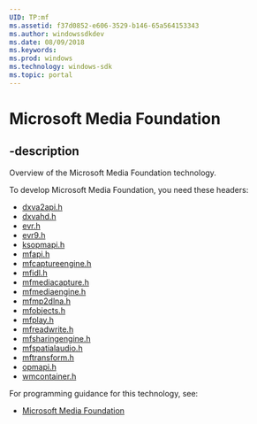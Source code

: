 ```yaml
---
UID: TP:mf
ms.assetid: f37d0852-e606-3529-b146-65a564153343
ms.author: windowssdkdev
ms.date: 08/09/2018
ms.keywords: 
ms.prod: windows
ms.technology: windows-sdk
ms.topic: portal
---
```


# Microsoft Media Foundation

## -description

Overview of the Microsoft Media Foundation technology.

To develop Microsoft Media Foundation, you need these headers:

 * [dxva2api.h](../dxva2api/index.md)
 * [dxvahd.h](../dxvahd/index.md)
 * [evr.h](../evr/index.md)
 * [evr9.h](../evr9/index.md)
 * [ksopmapi.h](../ksopmapi/index.md)
 * [mfapi.h](../mfapi/index.md)
 * [mfcaptureengine.h](../mfcaptureengine/index.md)
 * [mfidl.h](../mfidl/index.md)
 * [mfmediacapture.h](../mfmediacapture/index.md)
 * [mfmediaengine.h](../mfmediaengine/index.md)
 * [mfmp2dlna.h](../mfmp2dlna/index.md)
 * [mfobjects.h](../mfobjects/index.md)
 * [mfplay.h](../mfplay/index.md)
 * [mfreadwrite.h](../mfreadwrite/index.md)
 * [mfsharingengine.h](../mfsharingengine/index.md)
 * [mfspatialaudio.h](../mfspatialaudio/index.md)
 * [mftransform.h](../mftransform/index.md)
 * [opmapi.h](../opmapi/index.md)
 * [wmcontainer.h](../wmcontainer/index.md)

For programming guidance for this technology, see:
* [Microsoft Media Foundation](/windows/desktop/medfound)

